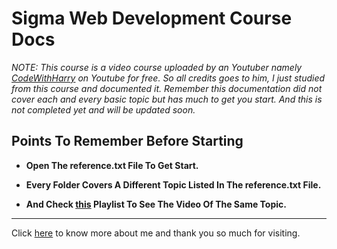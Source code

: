 # Sigma Web Development Course Docs

_NOTE: This course is a video course uploaded by an Youtuber namely [CodeWithHarry](https://youtube.com/@codewithharry?si=1FO1nXnOVz4OGdGK) on Youtube for free. So all credits goes to him, I just studied from this course and documented it. Remember this documentation did not cover each and every basic topic but has much to get you start. And this is not completed yet and will be updated soon._

## Points To Remember Before Starting

- __Open The reference.txt File To Get Start.__

- __Every Folder Covers A Different Topic Listed In The reference.txt File.__

- __And Check [this](https://youtube.com/playlist?list=PLu0W_9lII9agq5TrH9XLIKQvv0iaF2X3w&si=yJ8KRWARuXEafajA) Playlist To See The Video Of The Same Topic.__

---
Click [here](https://utkarshakya.rf.gd/?i=1) to know more about me and thank you so much for visiting.
